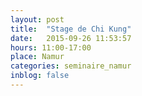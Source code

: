 ```yaml
---
layout: post
title:  "Stage de Chi Kung"
date:   2015-09-26 11:53:57
hours: 11:00-17:00
place: Namur
categories: seminaire_namur
inblog: false
---
```



